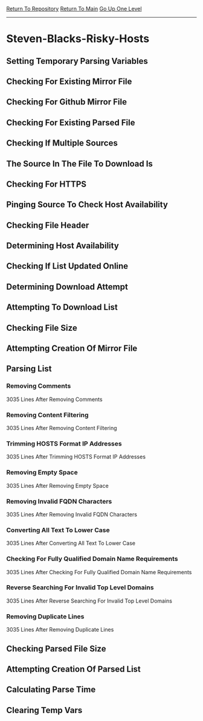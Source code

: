 [Return To Repository](https://github.com/deathbybandaid/piholeparser/)
[Return To Main](https://github.com/deathbybandaid/piholeparser/blob/master/RecentRunLogs/Mainlog.md)
[Go Up One Level](https://github.com/deathbybandaid/piholeparser/blob/master/RecentRunLogs/TopLevelScripts/30-Processing-External-Blacklists.md)
____________________________________
# Steven-Blacks-Risky-Hosts
## Setting Temporary Parsing Variables
## Checking For Existing Mirror File
## Checking For Github Mirror File
## Checking For Existing Parsed File
## Checking If Multiple Sources
## The Source In The File To Download Is
## Checking For HTTPS
## Pinging Source To Check Host Availability
## Checking File Header
## Determining Host Availability
## Checking If List Updated Online
## Determining Download Attempt
## Attempting To Download List
## Checking File Size
## Attempting Creation Of Mirror File
## Parsing List
### Removing Comments
3035 Lines After Removing Comments
### Removing Content Filtering
3035 Lines After Removing Content Filtering
### Trimming HOSTS Format IP Addresses
3035 Lines After Trimming HOSTS Format IP Addresses
### Removing Empty Space
3035 Lines After Removing Empty Space
### Removing Invalid FQDN Characters
3035 Lines After Removing Invalid FQDN Characters
### Converting All Text To Lower Case
3035 Lines After Converting All Text To Lower Case
### Checking For Fully Qualified Domain Name Requirements
3035 Lines After Checking For Fully Qualified Domain Name Requirements
### Reverse Searching For Invalid Top Level Domains
3035 Lines After Reverse Searching For Invalid Top Level Domains
### Removing Duplicate Lines
3035 Lines After Removing Duplicate Lines
## Checking Parsed File Size
## Attempting Creation Of Parsed List
## Calculating Parse Time
## Clearing Temp Vars
